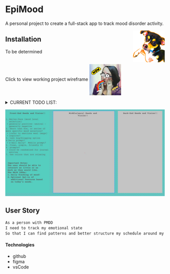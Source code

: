 # EpiMood
A personal project to create a full-stack app to track mood disorder activity.

<img align="right" img src="https://raw.githubusercontent.com/Cheez0id/MaryLeePrince-portfolio1/main/assets/images/reggi27.png" width="100px">

## Installation
To be determined

<br>Click to view working project wireframe
<a href="https://www.figma.com/file/UupxxFQW8aS4RbZh7oCZKN/Untitled?node-id=0%3A1" width="100px">
<img align="center" src="https://raw.githubusercontent.com/Cheez0id/EpiMood/main/assets/images/wow.gif" width="100px"></a>
<details>
<summary>
CURRENT TODO LIST:
</summary>
<p><ul>
<li>- [ ] Concept notes</li>
<li>- [ ] Wireframe</li>
<li>- [ ] Technologies Research</li>
</ul>
</p>
</details>

![figma](https://raw.githubusercontent.com/Cheez0id/EpiMood/main/assets/images/initilaFigma.JPG)

## User Story

```md
As a person with PMDD
I need to track my emotional state
So that I can find patterns and better structure my schedule around my disorder.
```

#### Technologies
<ul>
  <li>github</li>
  <li>figma</li>
  <li>vsCode</li>
 </ul>


